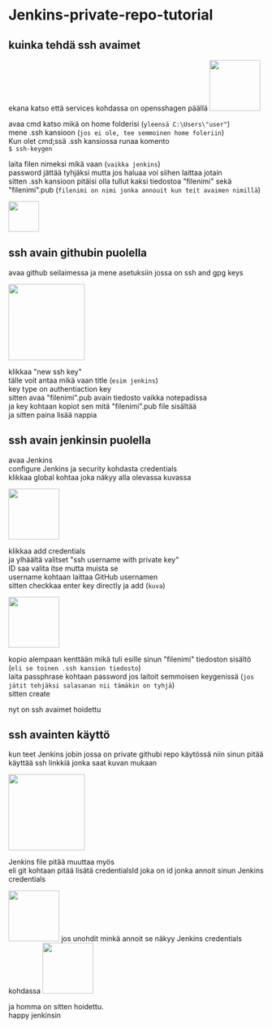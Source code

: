 # Jenkins-private-repo-tutorial
## kuinka tehdä ssh avaimet
ekana katso että services kohdassa on opensshagen päällä
<img height="100" src="https://media.discordapp.net/attachments/1143805627718713375/1344335041500545134/Screenshot_155.png?ex=67c08912&is=67bf3792&hm=9c312ad119ad7276e13d36da7973bf33adfd615dca931bf90d5554e3f9c0c9b8&=&format=webp&quality=lossless&width=609&height=92">

avaa cmd katso mikä on home folderisi (``yleensä C:\Users\"user"``)<br />
mene .ssh kansioon (``jos ei ole, tee semmoinen home foleriin``)<br />
Kun olet cmd;ssä .ssh kansiossa runaa komento <br />
``$ ssh-keygen``

laita filen nimeksi mikä vaan (``vaikka jenkins``)<br />
password jättää tyhjäksi mutta jos haluaa voi siihen laittaa jotain<br />
sitten .ssh kansioon pitäisi olla tullut kaksi tiedostoa "filenimi" sekä "filenimi".pub (``filenimi on nimi jonka annouit kun teit avaimen nimillä``)

<img height="60" src="https://media.discordapp.net/attachments/1143805627718713375/1344335041710395456/Screenshot_156.png?ex=67c08912&is=67bf3792&hm=3e1282b00d856b86efdf60ddfcf319a84e0acf3b778ba616bec325cf64d33d5e&=&format=webp&quality=lossless&width=500&height=51">

## ssh avain githubin puolella
avaa github seilaimessa ja mene asetuksiin jossa on ssh and gpg keys

<img height="150" src="https://media.discordapp.net/attachments/1143805627718713375/1344335042029027399/Screenshot_157.png?ex=67c08912&is=67bf3792&hm=3bb79dca4edcd3b35e44c8edc8adc0a7108e4f2b85a92f972dd5a8a542a294aa&=&format=webp&quality=lossless&width=250&height=234">

klikkaa "new ssh key"<br />
tälle voit antaa mikä vaan title (``esim jenkins``)<br />
key type on authentiaction key<br />
sitten avaa "filenimi".pub avain tiedosto vaikka notepadissa<br />
ja key kohtaan kopiot sen mitä "filenimi".pub file sisältää<br />
ja sitten paina lisää nappia

## ssh avain jenkinsin puolella
avaa Jenkins<br />
configure Jenkins ja security kohdasta credentials<br />
klikkaa global kohtaa joka näkyy alla olevassa kuvassa

<img height="100" src="https://media.discordapp.net/attachments/1143805627718713375/1344335042545193084/Screenshot_159.png?ex=67c08912&is=67bf3792&hm=63dccaf8a8c949fa89e816463be36ebcd23b4fc5dd039b096aef86dc820b613a&=&format=webp&quality=lossless&width=380&height=116">

klikkaa add credentials<br />
ja ylhäältä valitset "ssh username with private key"<br />
ID saa valita itse mutta muista se<br />
username kohtaan laittaa GitHub usernamen<br />
sitten checkkaa enter key directly ja add (``kuva``)

<img height="100" src="https://media.discordapp.net/attachments/1143805627718713375/1344335042788458638/Screenshot_160.png?ex=67c08912&is=67bf3792&hm=1967ef6c9917be593a9b496796b7014b179605f02f12556aa76e6a5b92630fe5&=&format=webp&quality=lossless&width=1240&height=138">

kopio alempaan kenttään mikä tuli esille sinun "filenimi" tiedoston sisältö (``eli se toinen .ssh kansion tiedosto``)<br />
laita passphrase kohtaan password jos laitoit semmoisen keygenissä (``jos jätit tehjäksi salasanan nii tämäkin on tyhjä``)<br />
sitten create

nyt on ssh avaimet hoidettu

## ssh avainten käyttö
kun teet Jenkins jobin jossa on private githubi repo käytössä niin sinun pitää käyttää ssh linkkiä jonka saat kuvan mukaan

<img height="150" src="https://media.discordapp.net/attachments/1143805627718713375/1344335042310176778/Screenshot_158.png?ex=67c08912&is=67bf3792&hm=e85b82772d4960b2aea42f3d3924350084c83145be5c40ea0141004098973984&=&format=webp&quality=lossless&width=361&height=296">

Jenkins file pitää muuttaa myös<br />
eli git kohtaan pitää lisätä credentialsId joka on id jonka annoit sinun Jenkins credentials

<img height="100" src="https://media.discordapp.net/attachments/1143805627718713375/1344335043228602378/Screenshot_161.png?ex=67c08912&is=67bf3792&hm=a14e3d83f218f2f703b78618eb874bd7707b5975dda866e7866217051931bec7&=&format=webp&quality=lossless&width=461&height=49">
jos unohdit minkä annoit se näkyy Jenkins credentials kohdassa
<img height="100" src="https://media.discordapp.net/attachments/1143805627718713375/1344335043501363240/Screenshot_162.png?ex=67c08912&is=67bf3792&hm=4021a745df268f969271abb6c0ca3e73bade180c20f1f37449e4eb71ccbf8955&=&format=webp&quality=lossless&width=1015&height=133">

ja homma on sitten hoidettu.<br />
happy jenkinsin
